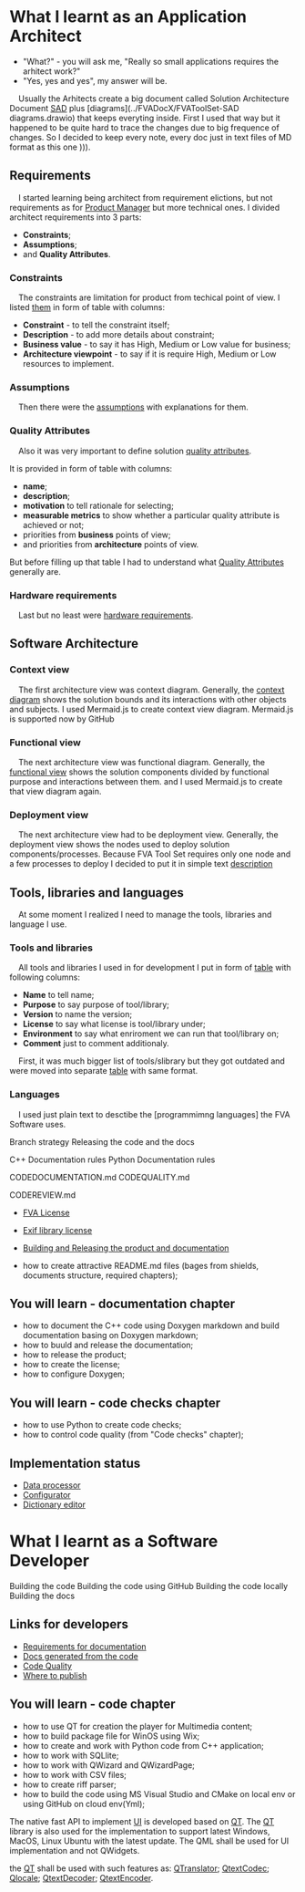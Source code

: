 # What I learnt as an Application Architect
- "What?" - you will ask me, "Really so small applications requires the arhitect work?"
- "Yes, yes and yes", my answer will be.

&nbsp;&nbsp;&nbsp; Usually the Arhitects create a big document called Solution Architecture Document [SAD](../FVADocX/FVAToolSet-SAD.docx) plus [diagrams](../FVADocX/FVAToolSet-SAD diagrams.drawio) that keeps everyting inside.
First I used that way but it happened to be quite hard to trace the changes due to big frequence of changes.
So I decided to keep every note, every doc just in text files of MD format as this one ))).

## Requirements 
&nbsp;&nbsp;&nbsp; I started learning being architect from requirement elictions, but not requirements as for [Product Manager](./LEARNT_AS_PM.md) but more technical ones.
I divided architect requirements into 3 parts:
- **Constraints**;
- **Assumptions**;
- and **Quality Attributes**.

### Constraints
&nbsp;&nbsp;&nbsp; The constraints are limitation for product from techical point of view.
I listed [them](./REQUIREMENTS_SA.md#constraints) in form of table with columns:
- **Constraint** - to tell the constraint itself;
- **Description** - to add more details about constraint;
- **Business value** - to say it has High, Medium or Low value for business;
- **Architecture viewpoint** - to say if it is require High, Medium or Low resources to implement.

### Assumptions
&nbsp;&nbsp;&nbsp; Then there were the [assumptions](./REQUIREMENTS_SA.md#assumptions) with explanations for them. 

### Quality Attributes
&nbsp;&nbsp;&nbsp; Also it was very important to define solution [quality attributes](./QUALITYATTRIBUTES_FVA.md).

It is provided in form of table with columns:
- **name**; 
- **description**;
- **motivation** to tell rationale for selecting;
- **measurable metrics** to show whether a particular quality attribute is achieved or not;
- priorities from **business** points of view;
- and priorities from **architecture** points of view.

But before filling up that table I had to understand what [Quality Attributes](./QUALITYATTRIBUTES.md) generally are.

### Hardware requirements
&nbsp;&nbsp;&nbsp; Last but no least were [hardware requirements](./REQUIREMENTS_HW.md).

## Software Architecture

### Context view 
&nbsp;&nbsp;&nbsp; The first architecture view was context diagram.
Generally, the [context diagram](./VIEWCONTEXT.md) shows the solution bounds and its interactions with other objects and subjects.
I used Mermaid.js to create context view diagram.
Mermaid.js is supported now by GitHub 

### Functional view
&nbsp;&nbsp;&nbsp; The next architecture view was functional diagram.
Generally, the [functional view](./VIEWFUNCTIONAL.md) shows the solution components divided by functional purpose and interactions between them.
and I used Mermaid.js to create that view diagram again.

### Deployment view
&nbsp;&nbsp;&nbsp; The next architecture view had to be deployment view.
Generally, the deployment view shows the nodes used to deploy solution components/processes.
Because FVA Tool Set requires only one node and a few processes to deploy I decided to put it in simple text [description](./DEPLOYMENTAPPROACH.md)

## Tools, libraries and languages
&nbsp;&nbsp;&nbsp; At some moment I realized I need to manage the tools, libraries and language I use.
 
### Tools and libraries 
&nbsp;&nbsp;&nbsp; All tools and libraries I used in for development I put in form of [table](./DEPENDENCIES.md) with following columns:
- **Name** to tell name;
- **Purpose** to say purpose of tool/library;
- **Version** to name the version;
- **License** to say what license is tool/library under;
- **Environment** to say what enriroment we can run that tool/library on;
- **Comment** just to comment additionaly. 

&nbsp;&nbsp;&nbsp; First, it was much bigger list of tools/slibrary but they got outdated and were moved into separate [table](./DEPENDENCIES_OLD.md) with same format.

### Languages
&nbsp;&nbsp;&nbsp; I used just plain text to desctibe the [programmimng languages] the FVA Software uses.



Branch strategy
Releasing the code and the docs

C++ Documentation rules
Python Documentation rules

CODEDOCUMENTATION.md
CODEQUALITY.md

CODEREVIEW.md
 
- [FVA License](FVADocMD/LICENSE.md)
- [Exif library license](FVACommonLib/LICENSE)

- [Building and Releasing the product and documentation](FVADocMD/BUILD&RELEASE.md)


* how to create attractive README.md files (bages from shields, documents structure, required chapters);
## You will learn - documentation chapter
* how to document the C++ code using Doxygen markdown and build documentation basing on Doxygen markdown;
* how to buuld and release the documentation;
* how to release the product;
* how to create the license;
* how to configure Doxygen;

## You will learn - code checks chapter
* how to use Python to create code checks;
* how to control code quality (from "Code checks" chapter);

## Implementation status
- [Data processor](FVADataProcessor/IMPLEMENTATIONSTATUS.MD)
- [Configurator](FVAConfigurator/IMPLEMENTATIONSTATUS.MD)
- [Dictionary editor](FVADictionaryEditor/IMPLEMENTATIONSTATUS.MD)


# What I learnt as a Software Developer

Building the code 
Building the code using GitHub
Building the code locally
Building the docs

## Links for developers
- [Requirements for documentation](FVADocMD/CODEDOCUMENTATION.md)
- [Docs generated from the code](https://dimanikulin.github.io/fva/)
- [Code Quality](FVADocMD/CODEQUALITY.md)
- [Where to publish](FVADocMD/WHERETOPUBLISH.md)

## You will learn - code chapter
* how to use QT for creation the player for Multimedia content;
* how to build package file for WinOS using Wix;
* how to create and work with Python code from C++ application;
* how to work with SQLlite;
* how to work with QWizard and QWizardPage;
* how to work with CSV files;
* how to create riff parser;
* how to build the code using MS Visual Studio and CMake on local env or using GitHub on cloud env(Yml);

The native fast API to implement [UI](https://en.wikipedia.org/wiki/User_interface) is developed based on [QT](https://en.wikipedia.org/wiki/Qt_(software)). 
The [QT](https://en.wikipedia.org/wiki/Qt_(software)) library is also used for the implementation to support latest Windows, MacOS, Linux Ubuntu with the latest update. 
The QML shall be used for UI implementation and not QWidgets.

the [QT](https://en.wikipedia.org/wiki/Qt_(software)) shall be used with such features as:
[QTranslator](https://doc.qt.io/qt-5/qtranslator.html);
[QtextCodec](https://doc.qt.io/qt-5/qtextcodec.html);
[Qlocale](https://doc.qt.io/qt-5/qlocale.html);
[QtextDecoder](https://doc.qt.io/qt-5/qtextdecoder.html);
[QtextEncoder](https://doc.qt.io/qt-5/qtextencoder.html).
